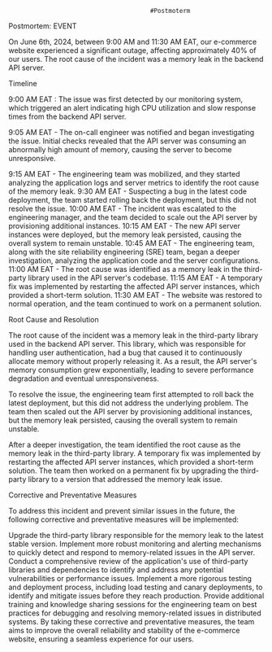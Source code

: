                                            #Postmoterm
Postmortem: EVENT

On June 6th, 2024, between 9:00 AM and 11:30 AM EAT, our e-commerce website experienced a significant outage, affecting approximately 40% of our users. The root cause of the incident was a memory leak in the backend API server.

Timeline

9:00 AM EAT : The issue was first detected by our monitoring system, which triggered an alert indicating high CPU utilization and slow response times from the backend API server.

9:05 AM EAT - The on-call engineer was notified and began investigating the issue. Initial checks revealed that the API server was consuming an abnormally high amount of memory, causing the server to become unresponsive.

9:15 AM EAT - The engineering team was mobilized, and they started analyzing the application logs and server metrics to identify the root cause of the memory leak.
9:30 AM EAT - Suspecting a bug in the latest code deployment, the team started rolling back the deployment, but this did not resolve the issue.
10:00 AM EAT - The incident was escalated to the engineering manager, and the team decided to scale out the API server by provisioning additional instances.
10:15 AM EAT - The new API server instances were deployed, but the memory leak persisted, causing the overall system to remain unstable.
10:45 AM EAT - The engineering team, along with the site reliability engineering (SRE) team, began a deeper investigation, analyzing the application code and the server configurations.
11:00 AM EAT - The root cause was identified as a memory leak in the third-party library used in the API server's codebase.
11:15 AM EAT - A temporary fix was implemented by restarting the affected API server instances, which provided a short-term solution.
11:30 AM EAT - The website was restored to normal operation, and the team continued to work on a permanent solution.

Root Cause and Resolution

The root cause of the incident was a memory leak in the third-party library used in the backend API server. This library, which was responsible for handling user authentication, had a bug that caused it to continuously allocate memory without properly releasing it. As a result, the API server's memory consumption grew exponentially, leading to severe performance degradation and eventual unresponsiveness.

To resolve the issue, the engineering team first attempted to roll back the latest deployment, but this did not address the underlying problem. The team then scaled out the API server by provisioning additional instances, but the memory leak persisted, causing the overall system to remain unstable.

After a deeper investigation, the team identified the root cause as the memory leak in the third-party library. A temporary fix was implemented by restarting the affected API server instances, which provided a short-term solution. The team then worked on a permanent fix by upgrading the third-party library to a version that addressed the memory leak issue.

Corrective and Preventative Measures

To address this incident and prevent similar issues in the future, the following corrective and preventative measures will be implemented:

Upgrade the third-party library responsible for the memory leak to the latest stable version.
Implement more robust monitoring and alerting mechanisms to quickly detect and respond to memory-related issues in the API server.
Conduct a comprehensive review of the application's use of third-party libraries and dependencies to identify and address any potential vulnerabilities or performance issues.
Implement a more rigorous testing and deployment process, including load testing and canary deployments, to identify and mitigate issues before they reach production.
Provide additional training and knowledge sharing sessions for the engineering team on best practices for debugging and resolving memory-related issues in distributed systems.
By taking these corrective and preventative measures, the team aims to improve the overall reliability and stability of the e-commerce website, ensuring a seamless experience for our users.

